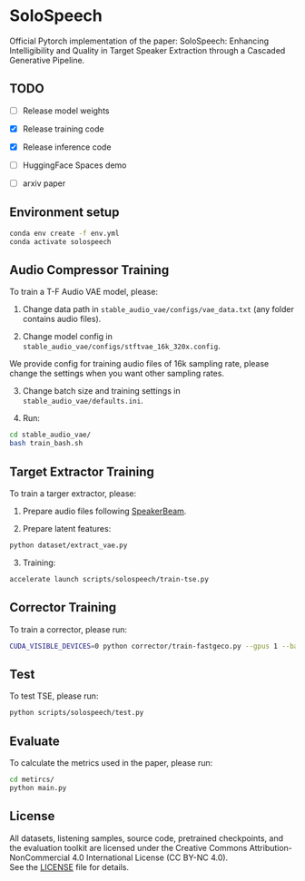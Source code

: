# SoloSpeech

Official Pytorch implementation of the paper: SoloSpeech: Enhancing Intelligibility and Quality in Target Speaker Extraction through a Cascaded Generative Pipeline.


## TODO
- [ ] Release model weights
- [x] Release training code
- [x] Release inference code
- [ ] HuggingFace Spaces demo
- [ ] arxiv paper


## Environment setup
```bash
conda env create -f env.yml
conda activate solospeech
```

## Audio Compressor Training

To train a T-F Audio VAE model, please:

1. Change data path in `stable_audio_vae/configs/vae_data.txt` (any folder contains audio files).

2. Change model config in `stable_audio_vae/configs/stftvae_16k_320x.config`. 

We provide config for training audio files of 16k sampling rate,  please change the settings when you want other sampling rates.

3. Change batch size and training settings in `stable_audio_vae/defaults.ini`.

4. Run:

```bash
cd stable_audio_vae/
bash train_bash.sh
``` 

## Target Extractor Training

To train a targer extractor, please:

1. Prepare audio files following [SpeakerBeam](https://github.com/BUTSpeechFIT/speakerbeam).

2. Prepare latent features:

```bash
python dataset/extract_vae.py
```

3. Training:
```bash
accelerate launch scripts/solospeech/train-tse.py
```

## Corrector Training

To train a corrector, please run:
```bash
CUDA_VISIBLE_DEVICES=0 python corrector/train-fastgeco.py --gpus 1 --batch_size 16
```

## Test

To test TSE, please run:

```bash
python scripts/solospeech/test.py
```


## Evaluate

To calculate the metrics used in the paper, please run:

```bash
cd metircs/
python main.py
```


## License

All datasets, listening samples, source code, pretrained checkpoints, and the evaluation toolkit are licensed under the Creative Commons Attribution-NonCommercial 4.0 International License (CC BY-NC 4.0).  
See the [LICENSE](./LICENSE) file for details.

